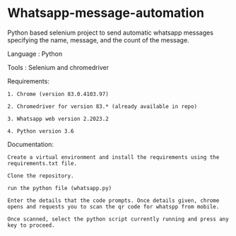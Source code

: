 # Whatsapp-message-automation
Python based selenium project to send automatic whatsapp messages specifying the name, message, and the count of the message.

Language : Python

Tools : Selenium and chromedriver

Requirements:
	
	1. Chrome (version 83.0.4103.97)

	2. Chromedriver for version 83.* (already available in repo)

	3. Whatsapp web version 2.2023.2

	4. Python version 3.6


Documentation:

	Create a virtual environment and install the requirements using the requirements.txt file.
	
	Clone the repository.

	run the python file (whatsapp.py)

	Enter the details that the code prompts. Once details given, chrome opens and requests you to scan the qr code for whatspp from mobile.

	Once scanned, select the python script currently running and press any key to proceed.
	
	
